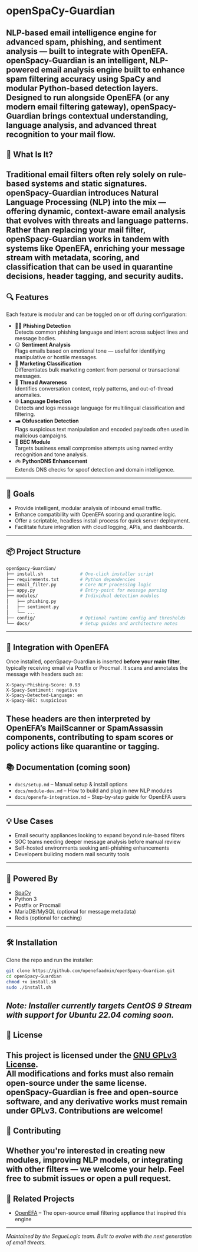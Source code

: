 # openSpaCy-Guardian
NLP-based email intelligence engine for advanced spam, phishing, and sentiment analysis — built to integrate with OpenEFA.
**openSpacy-Guardian** is an intelligent, NLP-powered email analysis engine built to enhance spam filtering accuracy using SpaCy and modular Python-based detection layers. Designed to run alongside OpenEFA (or any modern email filtering gateway), openSpacy-Guardian brings contextual understanding, language analysis, and advanced threat recognition to your mail flow.
---
## 🔧 What Is It?
Traditional email filters often rely solely on rule-based systems and static signatures. **openSpacy-Guardian** introduces Natural Language Processing (NLP) into the mix — offering dynamic, context-aware email analysis that evolves with threats and language patterns.
Rather than replacing your mail filter, openSpacy-Guardian works **in tandem with systems like OpenEFA**, enriching your message stream with metadata, scoring, and classification that can be used in quarantine decisions, header tagging, and security audits.
---
## 🔍 Features
Each feature is modular and can be toggled on or off during configuration:
- 🧑‍🧠 **Phishing Detection**  
  Detects common phishing language and intent across subject lines and message bodies.
- 😐 **Sentiment Analysis**  
  Flags emails based on emotional tone — useful for identifying manipulative or hostile messages.
- 📣 **Marketing Classification**  
  Differentiates bulk marketing content from personal or transactional messages.
- 🧵 **Thread Awareness**  
  Identifies conversation context, reply patterns, and out-of-thread anomalies.
- 🌐 **Language Detection**  
  Detects and logs message language for multilingual classification and filtering.
- 🛥️ **Obfuscation Detection**  
  Flags suspicious text manipulation and encoded payloads often used in malicious campaigns.
- 📧 **BEC Module**  
  Targets business email compromise attempts using named entity recognition and tone analysis.
- 🚲 **PythonDNS Enhancement**  
  Extends DNS checks for spoof detection and domain intelligence.
---
## 🚀 Goals
- Provide intelligent, modular analysis of inbound email traffic.
- Enhance compatibility with OpenEFA scoring and quarantine logic.
- Offer a scriptable, headless install process for quick server deployment.
- Facilitate future integration with cloud logging, APIs, and dashboards.
---
## 📦 Project Structure
```bash
openSpacy-Guardian/
├── install.sh              # One-click installer script
├── requirements.txt        # Python dependencies
├── email_filter.py         # Core NLP processing logic
├── appy.py                 # Entry-point for message parsing
├── modules/                # Individual detection modules
│   ├── phishing.py
│   ├── sentiment.py
│   └── ...
├── config/                 # Optional runtime config and thresholds
└── docs/                   # Setup guides and architecture notes
```
---
## 🔄 Integration with OpenEFA
Once installed, openSpacy-Guardian is inserted **before your main filter**, typically receiving email via Postfix or Procmail. It scans and annotates the message with headers such as:
```
X-Spacy-Phishing-Score: 0.93
X-Spacy-Sentiment: negative
X-Spacy-Detected-Language: en
X-Spacy-BEC: suspicious
```
These headers are then interpreted by OpenEFA’s MailScanner or SpamAssassin components, contributing to spam scores or policy actions like quarantine or tagging.
---
## 📚 Documentation (coming soon)
- `docs/setup.md` – Manual setup & install options
- `docs/module-dev.md` – How to build and plug in new NLP modules
- `docs/openefa-integration.md` – Step-by-step guide for OpenEFA users
---
## 💡 Use Cases
- Email security appliances looking to expand beyond rule-based filters
- SOC teams needing deeper message analysis before manual review
- Self-hosted environments seeking anti-phishing enhancements
- Developers building modern mail security tools
---
## 🧠 Powered By
- [SpaCy](https://spacy.io/)
- Python 3
- Postfix or Procmail
- MariaDB/MySQL (optional for message metadata)
- Redis (optional for caching)
---
## 🛠️ Installation
Clone the repo and run the installer:
```bash
git clone https://github.com/openefaadmin/openSpacy-Guardian.git
cd openSpacy-Guardian
chmod +x install.sh
sudo ./install.sh
```
*Note: Installer currently targets CentOS 9 Stream with support for Ubuntu 22.04 coming soon.*
---
## 📄 License
This project is licensed under the [GNU GPLv3 License](https://www.gnu.org/licenses/gpl-3.0.html).  
All modifications and forks must also remain open-source under the same license.
openSpacy-Guardian is free and open-source software, and any derivative works must remain under GPLv3. Contributions are welcome!
---
## 🤝 Contributing
Whether you're interested in creating new modules, improving NLP models, or integrating with other filters — we welcome your help. Feel free to submit issues or open a pull request.
---
## 🧰 Related Projects
- [OpenEFA](https://github.com/openefaadmin/eFa5) – The open-source email filtering appliance that inspired this engine
---
*Maintained by the SegueLogic team. Built to evolve with the next generation of email threats.*
